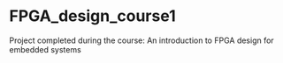 # FPGA_design_course1
Project completed during the course: An introduction to FPGA design for embedded systems
